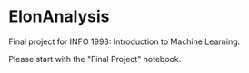 # ElonAnalysis

Final project for INFO 1998: Introduction to Machine Learning.

Please start with the "Final Project" notebook.
